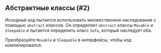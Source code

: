 ## Абстрактные классы (#2)

Исходный код пытается использовать множественное наследование с помощью `abstract` классов. Он определяет `abstract` классы `Movable` и `Sleepable` и пытается определить класс `Sofa`, который наследует оба.

Преобразуйте `Movable` и `Sleepable` в интерфейсы, чтобы код компилировался.